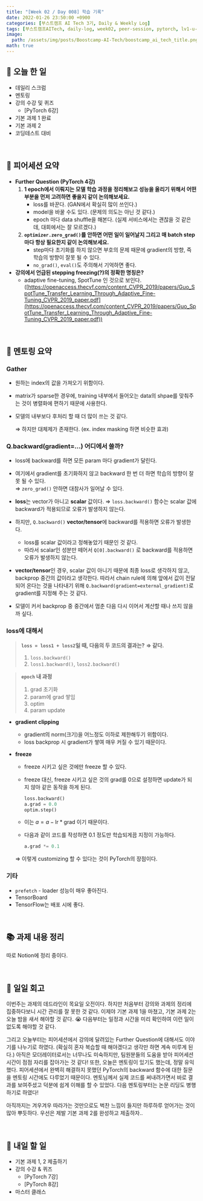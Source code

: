 ```yaml
---
title: "[Week 02 / Day 008] 학습 기록"
date: 2022-01-26 23:50:00 +0900
categories: [부스트캠프 AI Tech 3기, Daily & Weekly Log]
tags: [부스트캠프AITech, daily-log, week02, peer-session, pytorch, lv1-u-stage]     # TAG names should always be lowercase
image: 
  path: /assets/img/posts/Boostcamp-AI-Tech/boostcamp_ai_tech_title.png
math: true
---
```

## **📝 오늘 한 일**
- 데일리 스크럼
- 멘토링
- 강의 수강 및 퀴즈
    - [PyTorch 6강]
- 기본 과제 1 완료
- 기본 과제 2
- 코딩테스트 대비

<br>

## **👥 피어세션 요약**
- **Further Question (PyTorch 4강)**
    1. **1 epoch에서 이뤄지는 모델 학습 과정을 정리해보고 성능을 올리기 위해서 어떤 부분을 먼저 고려하면 좋을지 같이 논의해보세요.**
        - loss를 바꾼다. (GAN에서 확실히 많이 쓰인다.)
        - model을 바꿀 수도 있다. (문제의 의도는 아닌 것 같다.)
        - epoch 마다 data shuffle을 해본다. (실제 서비스에서는 괜찮을 것 같은데, 대회에서는 잘 모르겠다.)
    2. **`optimizer.zero_grad()`를 안하면 어떤 일이 일어날지 그리고 매 batch step마다 항상 필요한지 같이 논의해보세요.**
        - step마다 초기화를 하지 않으면 부호의 문제 때문에 gradient의 방향, 즉 학습의 방향이 잘못 될 수 있다.
        - `no_grad()`, `eval()`도 주의해서 기억하면 좋다.
- **강의에서 언급된 stepping freezing(?)의 정확한 명칭은?**
    - adaptive fine-tuning, SpotTune 인 것으로 보인다. ([https://openaccess.thecvf.com/content_CVPR_2019/papers/Guo_SpotTune_Transfer_Learning_Through_Adaptive_Fine-Tuning_CVPR_2019_paper.pdf](https://openaccess.thecvf.com/content_CVPR_2019/papers/Guo_SpotTune_Transfer_Learning_Through_Adaptive_Fine-Tuning_CVPR_2019_paper.pdf))

<br>

## **🏫 멘토링 요약**
### **Gather**
- 원하는 index의 값을 가져오기 위함이다.
- matrix가 sparse한 경우에, training 내부에서 들어오는 data의 shpae를 맞춰주는 것이 병렬화에 편하기 때문에 사용한다.
- 모델의 내부보다 후처리 할 때 더 많이 쓰는 것 같다.
    
    ⇒ 하지만 대체제가 존재한다. (ex. index masking 하면 비슷한 효과)
    

### **Q.backward(gradient=...) 어디에서 쓸까?**
- loss에 backward를 하면 모든 param 마다 gradient가 달린다.
- 여기에서 gradient를 초기화하지 않고 backward 한 번 더 하면 학습의 방향이 잘못 될 수 있다.  
    ⇒ `zero_grad()` 안하면 대참사가 일어날 수 있다.
    
- **loss**는 vector가 아니고 **scalar** 값이다.
    ⇒ `loss.backward()` 함수는 scalar 값에 backward가 적용되므로 오류가 발생하지 않는다.
    
- 하지만, `Q.backward()` **vector/tensor**에 backward를 적용하면 오류가 발생한다.
    - loss를 scalar 값이라고 정해놓았기 때문인 것 같다.
    - 따라서 scalar인 성분만 떼어서 `Q[0].backward()` 로 backward를 적용하면 오류가 발생하지 않는다.
- **vector/tensor**인 경우, scalar 값이 아니기 때문에 최종 loss로 생각하지 않고, backprop 중간의 값이라고 생각한다. 따라서 chain rule에 의해 앞에서 값이 전달되어 온다는 것을 나타내기 위해 `Q.backward(gradient=external_gradient)`로 gradient를 지정해 주는 것 같다.
- 모델이 커서 backprop 중 중간에서 멈춘 다음 다시 이어서 계산할 때나 쓰지 않을까 싶다.

### **loss에 대해서**
> **`loss = loss1 + loss2`일 때, 다음의 두 코드의 결과는?** 
>   **⇒ 같다.**
> 1. `loss.backward()`
> 2. `loss1.backward()`, `loss2.backward()`

  > **`epoch` 내 과정**
  > 1. grad 초기화
  > 2. param에 grad 쌓임
  > 3. optim
  > 4. param update

- **gradient clipping**
    - gradient의 norm(크기)을 어느정도 이하로 제한해두기 위함이다.
    - loss backprop 시 gradient가 쌓여 매우 커질 수 있기 때문이다.
- **freeze**
    - freeze 시키고 싶은 것에만 freeze 할 수 있다.
    - freeze 대신, freeze 시키고 싶은 것의 grad를 0으로 설정하면 update가 되지 않아 같은 동작을 하게 된다.
        
        ```python
        loss.backward()
        a.grad = 0.0
        optim.step()
        ```
        
    - 이는 $a = a-\text{lr}*\text{grad}$ 이기 때문이다.
    - 다음과 같이 코드를 작성하면 0.1 정도만 학습되게끔 지정이 가능하다.
        
        ```python
        a.grad *= 0.1
        ```
        
    
    ⇒ 이렇게 customizing 할 수 있다는 것이 PyTorch의 장점이다.
    
### **기타**
- `prefetch` - loader 성능이 매우 좋아진다.
- TensorBoard
- TensorFlow는 배포 시에 좋다.

<br>

## **📚 과제 내용 정리**
따로 Notion에 정리 중이다.

<br>

## **🐾 일일 회고**
이번주는 과제의 데드라인이 목요일 오전이다. 하지만 처음부터 강의와 과제의 정리에 집중하다보니 시간 관리를 잘 못한 것 같다. 이제야 기본 과제 1을 마쳤고, 기본 과제 2는 오늘 밤을 새서 해야할 것 같다. 😭 다음부터는 일정과 시간을 미리 확인하여 이런 일이 없도록 해야할 것 같다.

그리고 오늘부터는 피어세션에서 강의에 달려있는 Further Question에 대해서도 이야기를 나누기로 하였다. (확실히 혼자 복습할 때 해야겠다고 생각만 하면 계속 미루게 된다.) 아직은 모더레이터로서는 너무나도 미숙하지만, 팀원분들의 도움을 받아 피어세션 시간이 점점 자리를 잡아가는 것 같다! 또한, 오늘은 멘토링이 있기도 했는데, 정말 유익했다. 피어세션에서 완벽히 해결하지 못했던 PyTorch의 backward 함수에 대한 질문을 멘토링 시간에도 다루었기 때문이다. 멘토님께서 실제 코드를 써내려가면서 바로 결과를 보여주셨고 덕분에 쉽게 이해를 할 수 있었다. 다음 멘토링부터는 논문 리딩도 병행하기로 하였다!

아직까지는 겨우겨우 따라가는 것만으로도 벅찬 느낌이 들지만 하루하루 얻어가는 것이 많아 뿌듯하다. 우선은 제발 기본 과제 2를 완성하고 제출하자..

<br>

## **🚀 내일 할 일**
- 기본 과제 1, 2 제출하기
- 강의 수강 & 퀴즈
    - [PyTorch 7강]
    - [PyTorch 8강]
- 마스터 클래스